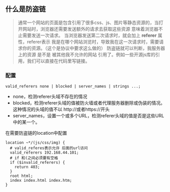 ## 什么是防盗链
> 通常一个网站的页面是包含引用了很多css、js、图片等静态资源的，当打开网站时，浏览器还需要发送额外的请求去获取这些资源
> 意味着浏览器不止需要发送一次请求。
> 当浏览器发送第二次请求时，就会加上 **referer** 属性，referer表示 我是在哪个网站浏览时，导致我在这一次请求时，需要请求你的资源。（这个是协议中要求这么做的）
> 防盗链就可以判断，我服务器上的资源 是不是 被其他我不允许的网站 引用了。例如一些开源js库的引用，我们可以直接在代码里写链接。

### 配置
```
valid_referers none | blocked | server_names | strings ...;
```
- none，检测referer头域不存在的情况
- blocked，检测referer头域的值被防火墙或者代理服务器删除或伪装的情况。这种情况的头域的值不以 http://或者https://开头
- server_names，设置一个或多个URL，检测referer头域的值是否是这些URL中的某一个。

在需要防盗链的location中配置

```
location ~*/(js/css/img) {
  # valid_referes表示允许 后面的url访问
  valid_referers 192.168.44.101;
  # if 和(之间必须要有空格
  if ($invalid_referers) {
    return 403;
  }
  root html;
  index index.html index.htm;
}
```
